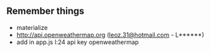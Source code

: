 ## Remember things 

* materialize
* http://api.openweathermap.org (leoz.31@hotmail.com - L******)
* add in app.js l:24 api key openweathermap
